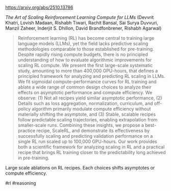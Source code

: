 https://arxiv.org/abs/2510.13786

*The Art of Scaling Reinforcement Learning Compute for LLMs* (Devvrit Khatri, Lovish Madaan, Rishabh Tiwari, Rachit Bansal, Sai Surya Duvvuri, Manzil Zaheer, Inderjit S. Dhillon, David Brandfonbrener, Rishabh Agarwal)

> Reinforcement learning (RL) has become central to training large language models (LLMs), yet the field lacks predictive scaling methodologies comparable to those established for pre-training. Despite rapidly rising compute budgets, there is no principled understanding of how to evaluate algorithmic improvements for scaling RL compute. We present the first large-scale systematic study, amounting to more than 400,000 GPU-hours, that defines a principled framework for analyzing and predicting RL scaling in LLMs. We fit sigmoidal compute-performance curves for RL training and ablate a wide range of common design choices to analyze their effects on asymptotic performance and compute efficiency. We observe: (1) Not all recipes yield similar asymptotic performance, (2) Details such as loss aggregation, normalization, curriculum, and off-policy algorithm primarily modulate compute efficiency without materially shifting the asymptote, and (3) Stable, scalable recipes follow predictable scaling trajectories, enabling extrapolation from smaller-scale runs. Combining these insights, we propose a best-practice recipe, ScaleRL, and demonstrate its effectiveness by successfully scaling and predicting validation performance on a single RL run scaled up to 100,000 GPU-hours. Our work provides both a scientific framework for analyzing scaling in RL and a practical recipe that brings RL training closer to the predictability long achieved in pre-training.

<english>
Large scale ablations on RL recipes. Each choices shifts asymptotes or compute efficiency. 

#rl #reasoning 